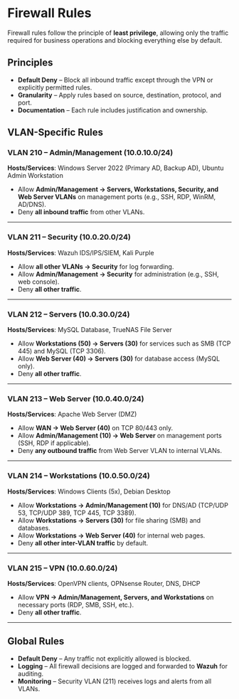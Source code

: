 # Firewall Rules

Firewall rules follow the principle of **least privilege**, allowing only the traffic required for business operations and blocking everything else by default.

## Principles
- **Default Deny** – Block all inbound traffic except through the VPN or explicitly permitted rules.  
- **Granularity** – Apply rules based on source, destination, protocol, and port.  
- **Documentation** – Each rule includes justification and ownership.  

## VLAN-Specific Rules

### VLAN 210 – Admin/Management (10.0.10.0/24)
**Hosts/Services**: Windows Server 2022 (Primary AD, Backup AD), Ubuntu Admin Workstation  
- Allow **Admin/Management → Servers, Workstations, Security, and Web Server VLANs** on management ports (e.g., SSH, RDP, WinRM, AD/DNS).  
- Deny **all inbound traffic** from other VLANs.  

---

### VLAN 211 – Security (10.0.20.0/24)
**Hosts/Services**: Wazuh IDS/IPS/SIEM, Kali Purple  
- Allow **all other VLANs → Security** for log forwarding.  
- Allow **Admin/Management → Security** for administration (e.g., SSH, web console).  
- Deny **all other traffic**.  

---

### VLAN 212 – Servers (10.0.30.0/24)
**Hosts/Services**: MySQL Database, TrueNAS File Server  
- Allow **Workstations (50) → Servers (30)** for services such as SMB (TCP 445) and MySQL (TCP 3306).  
- Allow **Web Server (40) → Servers (30)** for database access (MySQL only).  
- Deny **all other traffic**.  

---

### VLAN 213 – Web Server (10.0.40.0/24)
**Hosts/Services**: Apache Web Server (DMZ)  
- Allow **WAN → Web Server (40)** on TCP 80/443 only.  
- Allow **Admin/Management (10) → Web Server** on management ports (SSH, RDP if applicable).  
- Deny **any outbound traffic** from Web Server VLAN to internal VLANs.  

---

### VLAN 214 – Workstations (10.0.50.0/24)
**Hosts/Services**: Windows Clients (5x), Debian Desktop  
- Allow **Workstations → Admin/Management (10)** for DNS/AD (TCP/UDP 53, TCP/UDP 389, TCP 445, TCP 3389).  
- Allow **Workstations → Servers (30)** for file sharing (SMB) and databases.  
- Allow **Workstations → Web Server (40)** for internal web pages.  
- Deny **all other inter-VLAN traffic** by default.  

---

### VLAN 215 – VPN (10.0.60.0/24)
**Hosts/Services**: OpenVPN clients, OPNsense Router, DNS, DHCP  
- Allow **VPN → Admin/Management, Servers, and Workstations** on necessary ports (RDP, SMB, SSH, etc.).  
- Deny **all other traffic**.  

---

## Global Rules
- **Default Deny** – Any traffic not explicitly allowed is blocked.  
- **Logging** – All firewall decisions are logged and forwarded to **Wazuh** for auditing.  
- **Monitoring** – Security VLAN (211) receives logs and alerts from all VLANs.  

